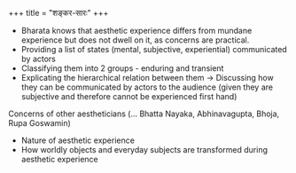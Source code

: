 +++
title = "शङ्कर-सारः"
+++

- Bharata knows that aesthetic experience differs from mundane experience but does not dwell on it, as concerns are practical. 
- Providing a list of states (mental, subjective, experiential) communicated by actors 
- Classifying them into 2 groups - enduring and transient 
- Explicating the hierarchical relation between them → Discussing how they can be communicated by actors to the audience (given they are subjective and therefore cannot be experienced first hand)

Concerns of other aestheticians (... Bhatta Nayaka, Abhinavagupta, Bhoja, Rupa Goswamin)

- Nature of aesthetic experience 
- How worldly objects and everyday subjects are transformed during aesthetic experience